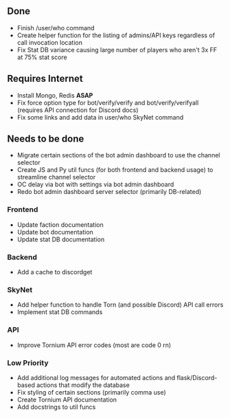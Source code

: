 ## Done
 - Finish /user/who command
 - Create helper function for the listing of admins/API keys regardless of call invocation location
 - Fix Stat DB variance causing large number of players who aren't 3x FF at 75% stat score

## Requires Internet
 - Install Mongo, Redis **ASAP**
 - Fix force option type for bot/verify/verify and bot/verify/verifyall (requires API connection for Discord docs)
 - Fix some links and add data in user/who SkyNet command

## Needs to be done
 - Migrate certain sections of the bot admin dashboard to use the channel selector
 - Create JS and Py util funcs (for both frontend and backend usage) to streamline channel selector
 - OC delay via bot with settings via bot admin dashboard
 - Redo bot admin dashboard server selector (primarily DB-related)
### Frontend
 - Update faction documentation
 - Update bot documentation
 - Update stat DB documentation
### Backend
 - Add a cache to discordget
### SkyNet
 - Add helper function to handle Torn (and possible Discord) API call errors
 - Implement stat DB commands
### API
 - Improve Tornium API error codes (most are code 0 rn)
### Low Priority
 - Add additional log messages for automated actions and flask/Discord-based actions that modify the database
 - Fix styling of certain sections (primarily comma use)
 - Create Tornium API documentation
 - Add docstrings to util funcs